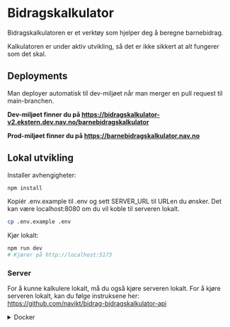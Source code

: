 # Bidragskalkulator

Bidragskalkulatoren er et verktøy som hjelper deg å beregne barnebidrag.

Kalkulatoren er under aktiv utvikling, så det er ikke sikkert at alt fungerer som det skal.

## Deployments

Man deployer automatisk til dev-miljøet når man merger en pull request til main-branchen.

**Dev-miljøet finner du på https://bidragskalkulator-v2.ekstern.dev.nav.no/barnebidragskalkulator**

**Prod-miljøet finner du på https://barnebidragskalkulator.nav.no**

## Lokal utvikling

Installer avhengigheter:
```bash
npm install
```

Kopiér .env.example til .env og sett SERVER_URL til URLen du ønsker. Det kan være localhost:8080 om du vil koble til serveren lokalt.

```bash
cp .env.example .env
```

Kjør lokalt:

```bash
npm run dev
# Kjører på http://localhost:5173
```

### Server

For å kunne kalkulere lokalt, må du også kjøre serveren lokalt.
For å kjøre serveren lokalt, kan du følge instruksene her: https://github.com/navikt/bidrag-bidragskalkulator-api

<details>
<summary>Docker</summary>

Bygg et docker-image (husk å ha NODE_AUTH_TOKEN satt som miljøvariabel):

```bash
docker build --secret id=NODE_AUTH_TOKEN . -t bidragskalkulator
```

Kjør docker-containeren:

```bash
docker run -p 3000:3000 bidragskalkulator
```
</details>
